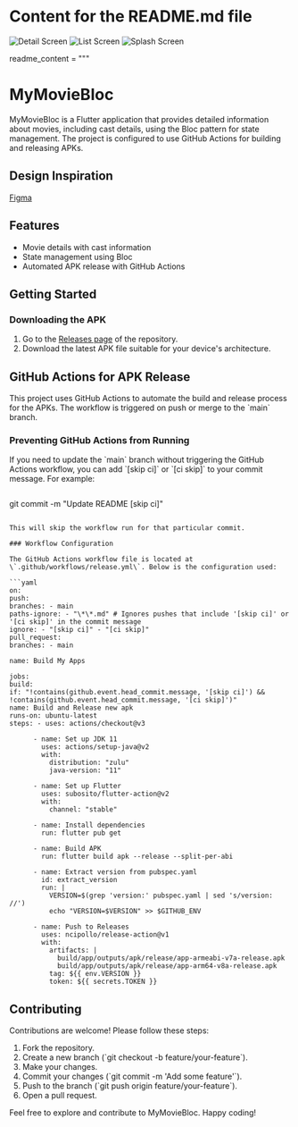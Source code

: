 # Content for the README.md file

![Detail Screen](https://github.com/iqbalnova/MyMovieBloc/blob/main/lib/public/detail.png)
![List Screen](https://github.com/iqbalnova/MyMovieBloc/blob/main/lib/public/list.png)
![Splash Screen](https://github.com/iqbalnova/MyMovieBloc/blob/main/lib/public/splash.png)

readme_content = """

# MyMovieBloc

MyMovieBloc is a Flutter application that provides detailed information about movies, including cast details, using the Bloc pattern for state management. The project is configured to use GitHub Actions for building and releasing APKs.

## Design Inspiration

[Figma](<https://www.figma.com/design/hK6NKZ5OtXQSsbD3Fgs1Dj/Movie-Mobile-App-UI-Design-(Community)?node-id=0-1&t=L1iPa1wuXgzsf5Ba-0>)

## Features

- Movie details with cast information
- State management using Bloc
- Automated APK release with GitHub Actions

## Getting Started

### Downloading the APK

1. Go to the [Releases page](https://github.com/iqbalnova/MyMovieBloc/releases) of the repository.
2. Download the latest APK file suitable for your device's architecture.

## GitHub Actions for APK Release

This project uses GitHub Actions to automate the build and release process for the APKs. The workflow is triggered on push or merge to the \`main\` branch.

### Preventing GitHub Actions from Running

If you need to update the \`main\` branch without triggering the GitHub Actions workflow, you can add \`[skip ci]\` or \`[ci skip]\` to your commit message. For example:

```git

```

git commit -m "Update README [skip ci]"

````

This will skip the workflow run for that particular commit.

### Workflow Configuration

The GitHub Actions workflow file is located at \`.github/workflows/release.yml\`. Below is the configuration used:

```yaml
on:
push:
branches: - main
paths-ignore: - "\*\*.md" # Ignores pushes that include '[skip ci]' or '[ci skip]' in the commit message
ignore: - "[skip ci]" - "[ci skip]"
pull_request:
branches: - main

name: Build My Apps

jobs:
build:
if: "!contains(github.event.head_commit.message, '[skip ci]') && !contains(github.event.head_commit.message, '[ci skip]')"
name: Build and Release new apk
runs-on: ubuntu-latest
steps: - uses: actions/checkout@v3

      - name: Set up JDK 11
        uses: actions/setup-java@v2
        with:
          distribution: "zulu"
          java-version: "11"

      - name: Set up Flutter
        uses: subosito/flutter-action@v2
        with:
          channel: "stable"

      - name: Install dependencies
        run: flutter pub get

      - name: Build APK
        run: flutter build apk --release --split-per-abi

      - name: Extract version from pubspec.yaml
        id: extract_version
        run: |
          VERSION=$(grep 'version:' pubspec.yaml | sed 's/version: //')
          echo "VERSION=$VERSION" >> $GITHUB_ENV

      - name: Push to Releases
        uses: ncipollo/release-action@v1
        with:
          artifacts: |
            build/app/outputs/apk/release/app-armeabi-v7a-release.apk
            build/app/outputs/apk/release/app-arm64-v8a-release.apk
          tag: ${{ env.VERSION }}
          token: ${{ secrets.TOKEN }}

````

## Contributing

Contributions are welcome! Please follow these steps:

1. Fork the repository.
2. Create a new branch (\`git checkout -b feature/your-feature\`).
3. Make your changes.
4. Commit your changes (\`git commit -m 'Add some feature'\`).
5. Push to the branch (\`git push origin feature/your-feature\`).
6. Open a pull request.

Feel free to explore and contribute to MyMovieBloc. Happy coding!

```

```
